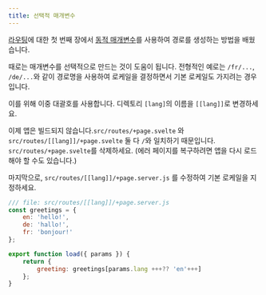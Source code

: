 ```yaml
---
title: 선택적 매개변수
---
```


[라우팅](/tutorial/pages)에 대한 첫 번째 장에서 [동적 매개변수](/tutorial/params)를 사용하여 경로를 생성하는 방법을 배웠습니다.

때로는 매개변수를 선택적으로 만드는 것이 도움이 됩니다. 전형적인 예로는 `/fr/...`, `/de/...`와 같이 경로명을 사용하여 로케일을 결정하면서 기본 로케일도 가지려는 경우입니다.

이를 위해 이중 대괄호를 사용합니다. 디렉토리 `[lang]`의 이름을 `[[lang]]`로 변경하세요.

이제 앱은 빌드되지 않습니다.`src/routes/+page.svelte` 와 `src/routes/[[lang]]/+page.svelte` 둘 다 `/`와 일치하기 때문입니다. `src/routes/+page.svelte`를 삭제하세요. (에러 페이지를 복구하려면 앱을 다시 로드해야 할 수도 있습니다.)

마지막으로, `src/routes/[[lang]]/+page.server.js` 를 수정하여 기본 로케일을 지정하세요.

```js
/// file: src/routes/[[lang]]/+page.server.js
const greetings = {
	en: 'hello!',
	de: 'hallo!',
	fr: 'bonjour!'
};

export function load({ params }) {
	return {
		greeting: greetings[params.lang +++?? 'en'+++]
	};
}
```
